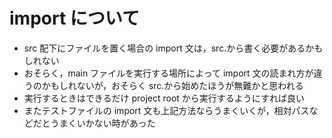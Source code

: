# import について

*   src 配下にファイルを置く場合の import 文は，src.から書く必要があるかもしれない
*   おそらく，main ファイルを実行する場所によって import 文の読まれ方が違うのかもしれないが，おそらく src.から始めたほうが無難かと思われる
*   実行するときはできるだけ project root から実行するようにすれば良い
*   またテストファイルの import 文も上記方法ならうまくいくが，相対パスなどだとうまくいかない時があった
